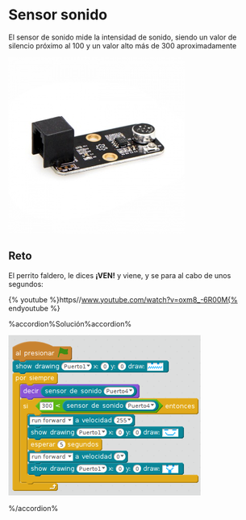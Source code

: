 
# Sensor sonido

El sensor de sonido mide la intensidad de sonido, siendo un valor de silencio próximo al 100 y un valor alto más de 300 aproximadamente

![](img/EL_SOUND_makeblock_EL_SOUND.jpg)

## Reto

El perrito faldero, le dices **¡VEN!** y viene, y se para al cabo de unos segundos:

{% youtube %}https//www.youtube.com/watch?v=oxm8_-6R00M{% endyoutube %}

%accordion%Solución%accordion%

![](img/perritofaldero.png)

%/accordion%
